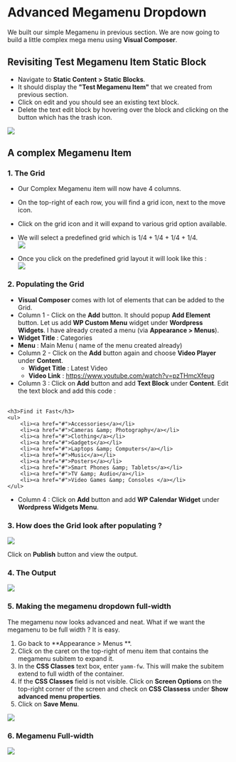 # Advanced Megamenu Dropdown

We built our simple Megamenu in previous section. We are now going to build a little complex mega menu using **Visual Composer**.

## Revisiting Test Megamenu Item Static Block

* Navigate to **Static Content > Static Blocks**.
* It should display the **"Test Megamenu Item"** that we created from previous section.
* Click on edit and you should see an existing text block.
* Delete the text edit block by hovering over the block and clicking on the button which has the trash icon.

![](https://raw.githubusercontent.com/ibndawood/mcwpdoc/master/assets/images/edit-test-megamenu-item.png)

## A complex Megamenu Item

### 1. The Grid

* Our Complex Megamenu item will now have 4 columns.
* On the top-right of each row, you will find a grid icon, next to the move icon.
* Click on the grid icon and it will expand to various grid option available.
* We will select a predefined grid which is 1/4 + 1/4 + 1/4 + 1/4. <br/>![](https://raw.githubusercontent.com/ibndawood/mcwpdoc/master/assets/images/vc-four-column-grid.png)

* Once you click on the predefined grid layout it will look like this :<br/>![](https://raw.githubusercontent.com/ibndawood/mcwpdoc/master/assets/images/vc-four-col-grid-on-selection.png)


### 2. Populating the Grid

* **Visual Composer** comes with lot of elements that can be added to the Grid.
* Column 1 - Click on the **Add** button. It should popup **Add Element** button. Let us add **WP Custom Menu** widget under **Wordpress Widgets**. I have already created a menu (via **Appearance > Menus**).
 * **Widget Title** : Categories
 * **Menu** : Main Menu ( name of the menu created already)
* Column 2 - Click on the **Add** button again and choose **Video Player** under **Content**.
  * **Widget Title** : Latest Video
  * **Video Link** : https://www.youtube.com/watch?v=pzTHmcXfeug
* Column 3 : Click on **Add** button and add **Text Block** under **Content**. Edit the text block and add this code :<br/><br/>
```
<h3>Find it Fast</h3>
<ul>
	<li><a href="#">Accessories</a></li>
	<li><a href="#">Cameras &amp; Photography</a></li>
	<li><a href="#">Clothing</a></li>
	<li><a href="#">Gadgets</a></li>
	<li><a href="#">Laptops &amp; Computers</a></li>
	<li><a href="#">Music</a></li>
	<li><a href="#">Posters</a></li>
	<li><a href="#">Smart Phones &amp; Tablets</a></li>
	<li><a href="#">TV &amp; Audio</a></li>
	<li><a href="#">Video Games &amp; Consoles </a></li>
</ul>
```
* Column 4 : Click on **Add** button and add **WP Calendar Widget** under **Wordpress Widgets Menu**.

### 3. How does the Grid look after populating ?

![](https://raw.githubusercontent.com/ibndawood/mcwpdoc/master/assets/images/vc-megamenu-backend-editor.png)

Click on **Publish** button and view the output.

### 4. The Output

![](https://raw.githubusercontent.com/ibndawood/mcwpdoc/master/assets/images/vc-megamenu-advanced.png)

### 5. Making the megamenu dropdown full-width

The megamenu now looks advanced and neat. What if we want the megamenu to be full width ? It is easy.

1. Go back to **Appearance > Menus **.
2. Click on the caret on the top-right of menu item that contains the megamenu subitem to expand it.
3. In the **CSS Classes** text box, enter `yamm-fw`. This will make the subitem extend to full width of the container.
4. If the **CSS Classes** field is not visible. Click on **Screen Options** on the top-right corner of the screen and check on **CSS Classess** under **Show advanced menu properties**.
4. Click on **Save Menu**.

![](https://raw.githubusercontent.com/ibndawood/mcwpdoc/master/assets/images/yamm-fw.png)

### 6. Megamenu Full-width

![](https://raw.githubusercontent.com/ibndawood/mcwpdoc/master/assets/images/yamm-fw-output.png)
